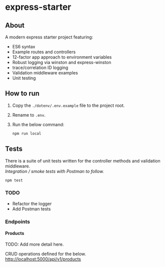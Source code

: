 # express-starter

## About

A modern express starter project featuring:

- ES6 syntax
- Example routes and controllers
- 12-factor app approach to environment variables
- Robust logging via winston and express-winston
- trace/correlation ID logging
- Validation middleware examples
- Unit testing

## How to run

1. Copy the `./dotenv/.env.example` file to the project root.
2. Rename to `.env`.
3. Run the below command:  

   ```sh
   npm run local
   ```

## Tests

There is a suite of unit tests written for the controller methods and validation middleware.  
*Integration / smoke tests with Postman to follow.*

```sh
npm test
```

### TODO

- Refactor the logger
- Add Postman tests

### Endpoints

#### Products

TODO: Add more detail here.

CRUD operations defined for the below.
<http://localhost:5000/api/v1/products>
